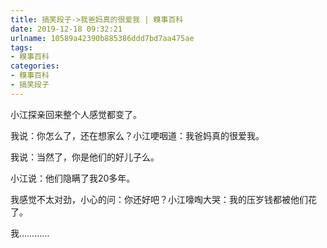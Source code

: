 ```yaml
---
title: 搞笑段子->我爸妈真的很爱我 | 糗事百科
date: 2019-12-18 09:32:21
urlname: 10589a42390b885386ddd7bd7aa475ae
tags: 
- 糗事百科
categories:
- 糗事百科
- 搞笑段子
---
```

小江探亲回来整个人感觉都变了。

我说：你怎么了，还在想家么？小江哽咽道：我爸妈真的很爱我。

我说：当然了，你是他们的好儿子么。

小江说：他们隐瞒了我20多年。

我感觉不太对劲，小心的问：你还好吧？小江嚎啕大哭：我的压岁钱都被他们花了。

我…………


